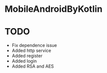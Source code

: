 # MobileAndroidByKotlin

# TODO

- Fix dependence issue
- Added http service
- Added register
- Added login
- Added RSA and AES
